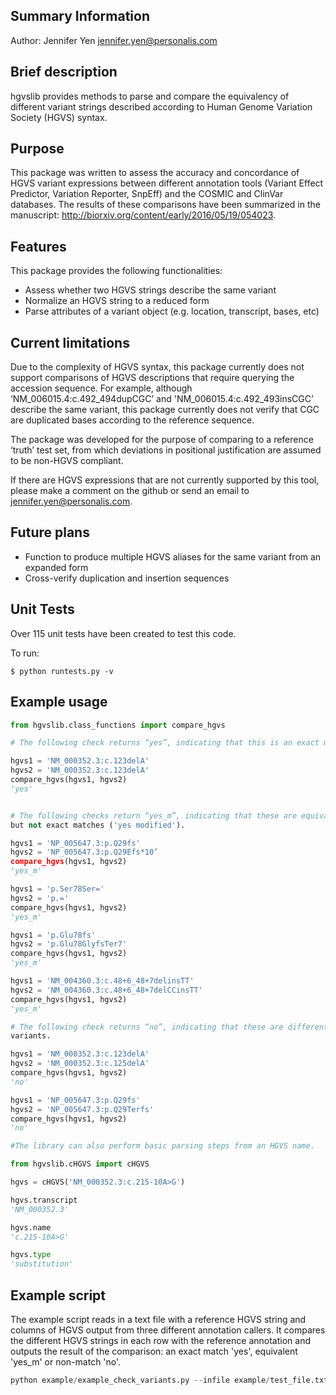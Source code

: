 Summary Information
-----------------------------
Author: Jennifer Yen jennifer.yen@personalis.com

Brief description
-----------------------------
hgvslib provides methods to parse and compare the equivalency of different variant strings 
described according to Human Genome Variation Society (HGVS) syntax. 

Purpose
-----------------------------
This package was written to assess the accuracy and concordance of HGVS variant 
expressions between different annotation tools (Variant Effect Predictor, Variation Reporter, 
SnpEff) and the COSMIC and ClinVar databases. The results of these comparisons have been 
summarized in the manuscript: http://biorxiv.org/content/early/2016/05/19/054023.

Features
-----------------------------
This package provides the following functionalities:
   - Assess whether two HGVS strings describe the same variant
   - Normalize an HGVS string to a reduced form
   - Parse attributes of a variant object (e.g. location, transcript, bases,
     etc)

Current limitations
-----------------------------
Due to the complexity of HGVS syntax, this package currently does not support
comparisons of HGVS descriptions that require querying the accession sequence. 
For example, although ‘NM_006015.4:c.492_494dupCGC’ and 
'NM_006015.4:c.492_493insCGC’ describe the same variant, this package currently 
does not verify that CGC are duplicated bases according to the reference sequence. 

The package was developed for the purpose of comparing to a reference ‘truth’ 
test set, from which deviations in positional justification are assumed to be 
non-HGVS compliant.

If there are HGVS expressions that are not currently supported by this tool,
please make a comment on the github or send an email to
jennifer.yen@personalis.com.


Future plans
-------------------
- Function to produce multiple HGVS aliases for the same variant from an expanded form
- Cross-verify duplication and insertion sequences

Unit Tests
-------------------

Over 115 unit tests have been created to test this code. 

To run:
```
$ python runtests.py -v
```

Example usage
-------------------

```python
from hgvslib.class_functions import compare_hgvs

# The following check returns “yes”, indicating that this is an exact match.

hgvs1 = 'NM_000352.3:c.123delA'
hgvs2 = 'NM_000352.3:c.123delA'
compare_hgvs(hgvs1, hgvs2)
'yes'


# The following checks return “yes_m”, indicating that these are equivalent 
but not exact matches ('yes modified').

hgvs1 = 'NP_005647.3:p.Q29fs'
hgvs2 = 'NP_005647.3:p.Q29Efs*10’
compare_hgvs(hgvs1, hgvs2)
'yes_m'

hgvs1 = 'p.Ser78Ser='
hgvs2 = 'p.='
compare_hgvs(hgvs1, hgvs2)
'yes_m'

hgvs1 = 'p.Glu78fs'
hgvs2 = 'p.Glu78GlyfsTer7'
compare_hgvs(hgvs1, hgvs2)
'yes_m'

hgvs1 = 'NM_004360.3:c.48+6_48+7delinsTT'
hgvs2 = 'NM_004360.3:c.48+6_48+7delCCinsTT'
compare_hgvs(hgvs1, hgvs2)
'yes_m'

# The following check returns “no”, indicating that these are different
variants.

hgvs1 = 'NM_000352.3:c.123delA'
hgvs2 = 'NM_000352.3:c.125delA'
compare_hgvs(hgvs1, hgvs2)
'no'

hgvs1 = 'NP_005647.3:p.Q29fs'
hgvs2 = 'NP_005647.3:p.Q29Terfs'
compare_hgvs(hgvs1, hgvs2)
'no'

#The library can also perform basic parsing steps from an HGVS name.

from hgvslib.cHGVS import cHGVS

hgvs = cHGVS('NM_000352.3:c.215-10A>G')

hgvs.transcript
'NM_000352.3'

hgvs.name
'c.215-10A>G'

hgvs.type
'substitution'
```

Example script
-------------------

The example script reads in a text file with a reference HGVS string and 
columns of HGVS output from three different annotation callers. 
It compares the different HGVS strings in each row with the reference annotation
and outputs the result of the comparison: an exact match 'yes', equivalent 
'yes_m' or non-match 'no'.
 
```python
python example/example_check_variants.py --infile example/test_file.txt
```


